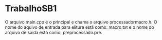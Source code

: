 # TrabalhoSB1
O arquivo main.cpp é o principal e chama o arquivo processadormacro.h. O nome do aquivo de entrada para elitura está como: macro.txt
e o nome do arquivo de saida está como: preprocessado.pre.
